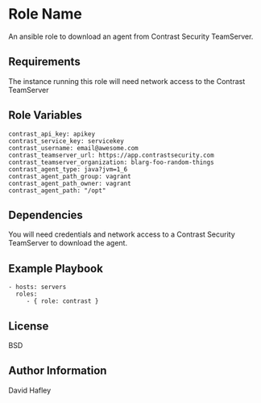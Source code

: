 Role Name
=========

An ansible role to download an agent from Contrast Security TeamServer.

Requirements
------------

The instance running this role will need network access to the Contrast TeamServer

Role Variables
--------------

```
contrast_api_key: apikey
contrast_service_key: servicekey
contrast_username: email@awesome.com
contrast_teamserver_url: https://app.contrastsecurity.com
contrast_teamserver_organization: blarg-foo-random-things
contrast_agent_type: java?jvm=1_6
contrast_agent_path_group: vagrant
contrast_agent_path_owner: vagrant
contrast_agent_path: "/opt"
```

Dependencies
------------

You will need credentials and network access to a Contrast Security TeamServer to download the agent.

Example Playbook
----------------

    - hosts: servers
      roles:
         - { role: contrast }

License
-------

BSD

Author Information
------------------

David Hafley

